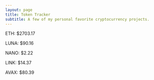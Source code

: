 ```yaml
---
layout: page
title: Token Tracker
subtitle: A few of my personal favorite cryptocurrency projects.
---
```


<!--BEGINCRYPTOINPUT-->
ETH: $2703.17

LUNA: $90.16

NANO: $2.22

LINK: $14.37

AVAX: $80.39

<!--ENDCRYPTOINPUT-->
